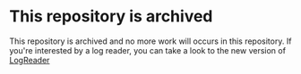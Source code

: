 # This repository is **archived**

This repository is archived and no more work will occurs in this repository.
If you're interested by a log reader, you can take a look to the new version of [LogReader](https://github.com/jibedoubleve/log-reader)
